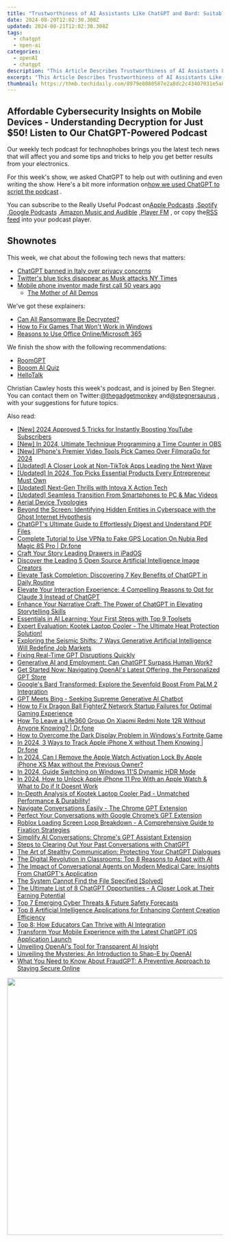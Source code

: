 ```yaml
---
title: "Trustworthiness of AI Assistants Like ChatGPT and Bard: Suitable for Money Matters?"
date: 2024-08-20T12:02:30.308Z
updated: 2024-08-21T12:02:30.308Z
tags:
  - chatgpt
  - open-ai
categories:
  - openAI
  - chatgpt
description: "This Article Describes Trustworthiness of AI Assistants Like ChatGPT and Bard: Suitable for Money Matters?"
excerpt: "This Article Describes Trustworthiness of AI Assistants Like ChatGPT and Bard: Suitable for Money Matters?"
thumbnail: https://thmb.techidaily.com/8979e8080587e2a8dc2c43407031e5a8747618e7ac4eca2f3b40cffb1bdf15c9.jpg
---
```


## Affordable Cybersecurity Insights on Mobile Devices - Understanding Decryption for Just $50! Listen to Our ChatGPT-Powered Podcast

 Our weekly tech podcast for technophobes brings you the latest tech news that will affect you and some tips and tricks to help you get better results from your electronics.

 For this week's show, we asked ChatGPT to help out with outlining and even writing the show. Here's a bit more information on[how we used ChatGPT to script the podcast](https://www.makeuseof.com/i-used-chatgpt-to-script-a-podcast-heres-what-happened/) .

 You can subscribe to the Really Useful Podcast on[Apple Podcasts](https://podcasts.apple.com/gb/podcast/the-really-useful-podcast/id1437847131?mt=2) ,[Spotify](https://open.spotify.com/show/283gDxLd6OTNEpRq6tN7ha) ,[Google Podcasts](https://www.google.com/podcasts?feed=aHR0cHM6Ly9hbmNob3IuZm0vcy8zMWJlNDcwL3BvZGNhc3QvcnNz) ,[Amazon Music and Audible](https://music.amazon.co.uk/podcasts/20ab73d4-5da2-46c7-a17f-dc6eb39bdb48/The-Really-Useful-Podcast) ,[Player FM](https://player.fm/series/the-really-useful-podcast-2491856) , or copy the[RSS feed](https://feeds.transistor.fm/the-really-useful-podcast) into your podcast player.

## Shownotes

This week, we chat about the following tech news that matters:

* [ChatGPT banned in Italy over privacy concerns](https://www.bbc.co.uk/news/technology-65139406)
* [Twitter's blue ticks disappear as Musk attacks NY Times](https://www.bbc.co.uk/news/technology-65156216)
* [Mobile phone inventor made first call 50 years ago](https://www.bbc.co.uk/news/technology-65112048)  
  * [The Mother of All Demos](https://www.youtube.com/watch?v=B6rKUf9DWRI)

We've got these explainers:

* [Can All Ransomware Be Decrypted?](https://www.makeuseof.com/can-all-ransomware-be-decrypted/)
* [How to Fix Games That Won't Work in Windows](https://www.makeuseof.com/fix-games-not-working-windows/)
* [Reasons to Use Office Online/Microsoft 365](https://www.makeuseof.com/tag/dont-pay-word-5-reasons-use-office-online/)

We finish the show with the following recommendations:

* [RoomGPT](http://https://www.roomgpt.io/)
* [Booom AI Quiz](https://booom.ai/)
* [HelloTalk](https://www.hellotalk.com/?lang=en)

 Christian Cawley hosts this week's podcast, and is joined by Ben Stegner. You can contact them on Twitter:[@thegadgetmonkey](https://twitter.com/thegadgetmonkey) and[@stegnersaurus](https://twitter.com/stegnersaurus) , with your suggestions for future topics.


<ins class="adsbygoogle"
     style="display:block"
     data-ad-format="autorelaxed"
     data-ad-client="ca-pub-7571918770474297"
     data-ad-slot="1223367746"></ins>



<ins class="adsbygoogle"
     style="display:block"
     data-ad-client="ca-pub-7571918770474297"
     data-ad-slot="8358498916"
     data-ad-format="auto"
     data-full-width-responsive="true"></ins>

<span class="atpl-alsoreadstyle">Also read:</span>
<div><ul>
<li><a href="https://youtube-docs.techidaily.com/024-approved-5-tricks-for-instantly-boosting-youtube-subscribers/"><u>[New] 2024 Approved  5 Tricks for Instantly Boosting YouTube Subscribers</u></a></li>
<li><a href="https://screen-capture.techidaily.com/new-in-2024-ultimate-technique-programming-a-time-counter-in-obs/"><u>[New] In 2024, Ultimate Technique  Programming a Time Counter in OBS</u></a></li>
<li><a href="https://vimeo-videos.techidaily.com/new-iphones-premier-video-tools-pick-cameo-over-filmorago-for-2024/"><u>[New] IPhone's Premier Video Tools  Pick Cameo Over FilmoraGo for 2024</u></a></li>
<li><a href="https://tiktok-clips.techidaily.com/updated-a-closer-look-at-non-tiktok-apps-leading-the-next-wave/"><u>[Updated] A Closer Look at Non-TikTok Apps Leading the Next Wave</u></a></li>
<li><a href="https://facebook-video-files.techidaily.com/updated-in-2024-top-picks-essential-products-every-entrepreneur-must-own/"><u>[Updated] In 2024, Top Picks  Essential Products Every Entrepreneur Must Own</u></a></li>
<li><a href="https://extra-approaches.techidaily.com/updated-next-gen-thrills-with-intova-x-action-tech/"><u>[Updated] Next-Gen Thrills with Intova X Action Tech</u></a></li>
<li><a href="https://on-screen-recording.techidaily.com/updated-seamless-transition-from-smartphones-to-pc-and-mac-videos/"><u>[Updated] Seamless Transition  From Smartphones to PC & Mac Videos</u></a></li>
<li><a href="https://fox-access.techidaily.com/aerial-device-typologies/"><u>Aerial Device Typologies</u></a></li>
<li><a href="https://tech-haven.techidaily.com/beyond-the-screen-identifying-hidden-entities-in-cyberspace-with-the-ghost-internet-hypothesis/"><u>Beyond the Screen: Identifying Hidden Entities in Cyberspace with the Ghost Internet Hypothesis</u></a></li>
<li><a href="https://tech-haven.techidaily.com/chatgpts-ultimate-guide-to-effortlessly-digest-and-understand-pdf-files/"><u>ChatGPT's Ultimate Guide to Effortlessly Digest and Understand PDF Files</u></a></li>
<li><a href="https://fake-location.techidaily.com/complete-tutorial-to-use-vpna-to-fake-gps-location-on-nubia-red-magic-8s-pro-drfone-by-drfone-virtual-android/"><u>Complete Tutorial to Use VPNa to Fake GPS Location On Nubia Red Magic 8S Pro | Dr.fone</u></a></li>
<li><a href="https://extra-lessons.techidaily.com/craft-your-story-leading-drawers-in-ipados/"><u>Craft Your Story  Leading Drawers in iPadOS</u></a></li>
<li><a href="https://tech-haven.techidaily.com/discover-the-leading-5-open-source-artificial-intelligence-image-creators/"><u>Discover the Leading 5 Open Source Artificial Intelligence Image Creators</u></a></li>
<li><a href="https://tech-haven.techidaily.com/elevate-task-completion-discovering-7-key-benefits-of-chatgpt-in-daily-routine/"><u>Elevate Task Completion: Discovering 7 Key Benefits of ChatGPT in Daily Routine</u></a></li>
<li><a href="https://tech-haven.techidaily.com/elevate-your-interaction-experience-4-compelling-reasons-to-opt-for-claude-3-instead-of-chatgpt/"><u>Elevate Your Interaction Experience: 4 Compelling Reasons to Opt for Claude 3 Instead of ChatGPT</u></a></li>
<li><a href="https://tech-haven.techidaily.com/enhance-your-narrative-craft-the-power-of-chatgpt-in-elevating-storytelling-skills/"><u>Enhance Your Narrative Craft: The Power of ChatGPT in Elevating Storytelling Skills</u></a></li>
<li><a href="https://tech-haven.techidaily.com/essentials-in-ai-learning-your-first-steps-with-top-9-toolsets/"><u>Essentials in AI Learning: Your First Steps with Top 9 Toolsets</u></a></li>
<li><a href="https://buynow-help.techidaily.com/expert-evaluation-kootek-laptop-cooler-the-ultimate-heat-protection-solution/"><u>Expert Evaluation: Kootek Laptop Cooler - The Ultimate Heat Protection Solution!</u></a></li>
<li><a href="https://tech-haven.techidaily.com/exploring-the-seismic-shifts-7-ways-generative-artificial-intelligence-will-redefine-job-markets/"><u>Exploring the Seismic Shifts: 7 Ways Generative Artificial Intelligence Will Redefine Job Markets</u></a></li>
<li><a href="https://tech-haven.techidaily.com/fixing-real-time-gpt-disruptions-quickly/"><u>Fixing Real-Time GPT Disruptions Quickly</u></a></li>
<li><a href="https://tech-haven.techidaily.com/generative-ai-and-employment-can-chatgpt-surpass-human-work/"><u>Generative AI and Employment: Can ChatGPT Surpass Human Work?</u></a></li>
<li><a href="https://tech-haven.techidaily.com/get-started-now-navigating-openais-latest-offering-the-personalized-gpt-store/"><u>Get Started Now: Navigating OpenAI's Latest Offering, the Personalized GPT Store</u></a></li>
<li><a href="https://tech-haven.techidaily.com/googles-bard-transformed-explore-the-sevenfold-boost-from-palm-2-integration/"><u>Google's Bard Transformed: Explore the Sevenfold Boost From PaLM 2 Integration</u></a></li>
<li><a href="https://tech-haven.techidaily.com/gpt-meets-bing-seeking-supreme-generative-ai-chatbot/"><u>GPT Meets Bing - Seeking Supreme Generative AI Chatbot</u></a></li>
<li><a href="https://common-error.techidaily.com/how-to-fix-dragon-ball-fighterz-network-startup-failures-for-optimal-gaming-experience/"><u>How to Fix Dragon Ball FighterZ Network Startup Failures for Optimal Gaming Experience</u></a></li>
<li><a href="https://location-social.techidaily.com/how-to-leave-a-life360-group-on-xiaomi-redmi-note-12r-without-anyone-knowing-drfone-by-drfone-virtual-android/"><u>How To Leave a Life360 Group On Xiaomi Redmi Note 12R Without Anyone Knowing? | Dr.fone</u></a></li>
<li><a href="https://win-answers.techidaily.com/how-to-overcome-the-dark-display-problem-in-windowss-fortnite-game/"><u>How to Overcome the Dark Display Problem in Windows's Fortnite Game</u></a></li>
<li><a href="https://ios-location-track.techidaily.com/in-2024-3-ways-to-track-apple-iphone-x-without-them-knowing-drfone-by-drfone-virtual-ios/"><u>In 2024, 3 Ways to Track Apple iPhone X without Them Knowing | Dr.fone</u></a></li>
<li><a href="https://apple-account.techidaily.com/in-2024-can-i-remove-the-apple-watch-activation-lock-by-apple-iphone-xs-max-without-the-previous-owner-by-drfone-ios/"><u>In 2024, Can I Remove the Apple Watch Activation Lock By Apple iPhone XS Max without the Previous Owner?</u></a></li>
<li><a href="https://some-techniques.techidaily.com/in-2024-guide-switching-on-windows-11s-dynamic-hdr-mode/"><u>In 2024, Guide  Switching on Windows 11'S Dynamic HDR Mode</u></a></li>
<li><a href="https://ios-unlock.techidaily.com/in-2024-how-to-unlock-apple-iphone-11-pro-with-an-apple-watch-and-what-to-do-if-it-doesnt-work-by-drfone-ios/"><u>In 2024, How to Unlock Apple iPhone 11 Pro With an Apple Watch & What to Do if It Doesnt Work</u></a></li>
<li><a href="https://buynow-marvelous.techidaily.com/in-depth-analysis-of-kootek-laptop-cooler-pad-unmatched-performance-and-durability/"><u>In-Depth Analysis of Kootek Laptop Cooler Pad - Unmatched Performance & Durability!</u></a></li>
<li><a href="https://tech-haven.techidaily.com/navigate-conversations-easily-the-chrome-gpt-extension/"><u>Navigate Conversations Easily - The Chrome GPT Extension</u></a></li>
<li><a href="https://tech-haven.techidaily.com/perfect-your-conversations-with-google-chromes-gpt-extension/"><u>Perfect Your Conversations with Google Chrome’s GPT Extension</u></a></li>
<li><a href="https://win-solutions.techidaily.com/roblox-loading-screen-loop-breakdown-a-comprehensive-guide-to-fixation-strategies/"><u>Roblox Loading Screen Loop Breakdown - A Comprehensive Guide to Fixation Strategies</u></a></li>
<li><a href="https://tech-haven.techidaily.com/simplify-ai-conversations-chromes-gpt-assistant-extension/"><u>Simplify AI Conversations: Chrome's GPT Assistant Extension</u></a></li>
<li><a href="https://tech-haven.techidaily.com/steps-to-clearing-out-your-past-conversations-with-chatgpt/"><u>Steps to Clearing Out Your Past Conversations with ChatGPT</u></a></li>
<li><a href="https://tech-haven.techidaily.com/the-art-of-stealthy-communication-protecting-your-chatgpt-dialogues/"><u>The Art of Stealthy Communication: Protecting Your ChatGPT Dialogues</u></a></li>
<li><a href="https://tech-haven.techidaily.com/the-digital-revolution-in-classrooms-top-8-reasons-to-adapt-with-ai/"><u>The Digital Revolution in Classrooms: Top 8 Reasons to Adapt with AI</u></a></li>
<li><a href="https://tech-haven.techidaily.com/the-impact-of-conversational-agents-on-modern-medical-care-insights-from-chatgpts-application/"><u>The Impact of Conversational Agents on Modern Medical Care: Insights From ChatGPT's Application</u></a></li>
<li><a href="https://common-error.techidaily.com/the-system-cannot-find-the-file-specified-solved/"><u>The System Cannot Find the File Specified [Solved]</u></a></li>
<li><a href="https://tech-haven.techidaily.com/the-ultimate-list-of-8-chatgpt-opportunities-a-closer-look-at-their-earning-potential/"><u>The Ultimate List of 8 ChatGPT Opportunities - A Closer Look at Their Earning Potential</u></a></li>
<li><a href="https://tech-haven.techidaily.com/top-7-emerging-cyber-threats-and-future-safety-forecasts/"><u>Top 7 Emerging Cyber Threats & Future Safety Forecasts</u></a></li>
<li><a href="https://tech-haven.techidaily.com/top-8-artificial-intelligence-applications-for-enhancing-content-creation-efficiency/"><u>Top 8 Artificial Intelligence Applications for Enhancing Content Creation Efficiency</u></a></li>
<li><a href="https://tech-haven.techidaily.com/top-8-how-educators-can-thrive-with-ai-integration/"><u>Top 8: How Educators Can Thrive with AI Integration</u></a></li>
<li><a href="https://tech-haven.techidaily.com/transform-your-mobile-experience-with-the-latest-chatgpt-ios-application-launch/"><u>Transform Your Mobile Experience with the Latest ChatGPT iOS Application Launch</u></a></li>
<li><a href="https://tech-haven.techidaily.com/unveiling-openais-tool-for-transparent-ai-insight/"><u>Unveiling OpenAI's Tool for Transparent AI Insight</u></a></li>
<li><a href="https://tech-haven.techidaily.com/unveiling-the-mysteries-an-introduction-to-shap-e-by-openai/"><u>Unveiling the Mysteries: An Introduction to Shap-E by OpenAI</u></a></li>
<li><a href="https://tech-haven.techidaily.com/what-you-need-to-know-about-fraudgpt-a-preventive-approach-to-staying-secure-online/"><u>What You Need to Know About FraudGPT: A Preventive Approach to Staying Secure Online</u></a></li>
</ul></div>

<!-- affiliate ads begin -->
<a href="https://appsumo.8odi.net/c/5597632/2087389/7443" target="_top" id="2087389"><img src="//a.impactradius-go.com/display-ad/7443-2087389" border="0" alt="" width="1200" height="600"/></a><img height="0" width="0" src="https://appsumo.8odi.net/i/5597632/2087389/7443" style="position:absolute;visibility:hidden;" border="0" />
<!-- affiliate ads end -->